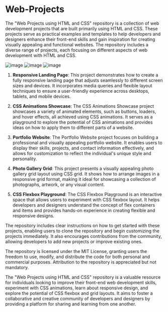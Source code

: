 # Web-Projects
The "Web Projects using HTML and CSS" repository is a collection of web development projects that are built primarily using HTML and CSS. These projects serve as practical examples and templates to help developers and designers enhance their front-end skills and gain inspiration for creating visually appealing and functional websites.
The repository includes a diverse range of projects, each focusing on different aspects of web development with HTML and CSS.

![image](https://github.com/Adeelmunir707/Web-Projects/assets/111064925/94c39ec2-e91e-4a8b-87bd-de4ab8fa440a)
![image](https://github.com/Adeelmunir707/Web-Projects/assets/111064925/169f7f0a-7ddf-4968-8b6e-3f77c35295d3)
![image](https://github.com/Adeelmunir707/Web-Projects/assets/111064925/51b86e66-a486-48d2-ab51-837018580dc0)

1. **Responsive Landing Page**:
   This project demonstrates how to create a fully responsive landing page that adjusts seamlessly to different screen sizes and devices. It incorporates media queries and flexible layout techniques to ensure a user-friendly experience across desktops, tablets, and mobile devices.

2. **CSS Animations Showcase**:
   The CSS Animations Showcase project showcases a variety of animated elements, such as buttons, loaders, and hover effects, all achieved using CSS animations. It serves as a playground to explore the potential of CSS animations and provides ideas on how to apply them to different parts of a website.

3. **Portfolio Website**:
   The Portfolio Website project focuses on building a professional and visually appealing portfolio website. It enables users to display their skills, projects, and contact information effectively, and allows for customization to reflect the individual's unique style and personality.

4. **Photo Gallery Grid**:
   This project presents a visually appealing photo gallery grid layout using CSS grid. It shows how to arrange images in a responsive grid format, making it ideal for showcasing a collection of photographs, artwork, or any visual content.

5. **CSS Flexbox Playground**:
   The CSS Flexbox Playground is an interactive space that allows users to experiment with CSS flexbox layout. It helps developers and designers understand the concept of flex containers and items and provides hands-on experience in creating flexible and responsive designs.

The repository includes clear instructions on how to get started with these projects, enabling users to clone the repository and begin customizing the projects immediately. It also encourages contributions from the community, allowing developers to add new projects or improve existing ones.

The repository is licensed under the MIT License, granting users the freedom to use, modify, and distribute the code for both personal and commercial purposes. Attribution to the repository is appreciated but not mandatory.

The "Web Projects using HTML and CSS" repository is a valuable resource for individuals looking to improve their front-end web development skills, experiment with CSS animations, learn about responsive design, and explore the potential of CSS flexbox and grid layouts. It aims to foster a collaborative and creative community of developers and designers by providing a platform for sharing and learning from one another.
